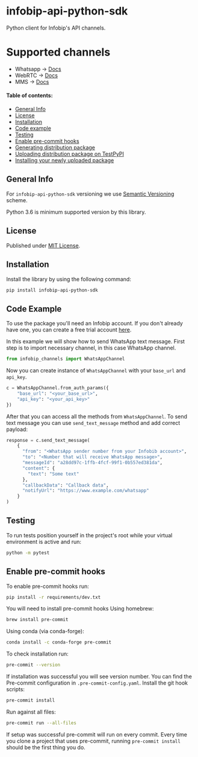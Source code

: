 # infobip-api-python-sdk
Python client for Infobip's  API channels.

# Supported channels
- Whatsapp -> [Docs](https://www.infobip.com/docs/api#channels/whatsapp)
- WebRTC -> [Docs](https://www.infobip.com/docs/api#channels/webrtc/)
- MMS -> [Docs](https://www.infobip.com/docs/api#channels/mms)

#### Table of contents:

- [General Info](#general-info)
- [License](#license)
- [Installation](#installation)
- [Code example](#code-example)
- [Testing](#testing)
- [Enable pre-commit hooks](#enable-pre-commit-hooks)
- [Generating distribution package](#generating-distribution-package)
- [Uploading distribution package on TestPyPI](#uploading-distribution-package-on-testpypi-for-testing-purposes)
- [Installing your newly uploaded package](#installing-your-newly-uploaded-package)


## General Info

For `infobip-api-python-sdk` versioning we use [Semantic Versioning](https://semver.org) scheme.

Python 3.6 is minimum supported version by this library.

## License

Published under [MIT License](LICENSE).

## Installation

Install the library by using the following command:
```bash
pip install infobip-api-python-sdk
```

## Code Example
To use the package you'll need an Infobip account.
If you don't already have one, you can create a free trial account [here](https://www.infobip.com/signup).

In this example we will show how to send WhatsApp text message.
First step is to import necessary channel, in this case WhatsApp channel.

```python
from infobip_channels import WhatsAppChannel
```

Now you can create instance of `WhatsAppChannel` with your `base_url` and `api_key`.

```python
c = WhatsAppChannel.from_auth_params({
    "base_url": "<your_base_url>",
    "api_key": "<your_api_key>"
})
```
After that you can access all the methods from `WhatsAppChannel`.
To send text message you can use `send_text_message` method and add correct payload:
```python
response = c.send_text_message(
    {
      "from": "<WhatsApp sender number from your Infobib account>",
      "to": "<Number that will receive WhatsApp message>",
      "messageId": "a28dd97c-1ffb-4fcf-99f1-0b557ed381da",
      "content": {
        "text": "Some text"
      },
      "callbackData": "Callback data",
      "notifyUrl": "https://www.example.com/whatsapp"
    }
)
```
## Testing
To run tests position yourself in the project's root while your virtual environment
is active and run:
```bash
python -m pytest
```

## Enable pre-commit hooks
To enable pre-commit hooks run:
```bash
pip install -r requirements/dev.txt
```
You will need to install pre-commit hooks
Using homebrew:
```bash
brew install pre-commit
```
Using conda (via conda-forge):
```bash
conda install -c conda-forge pre-commit
```
To check installation run:
```bash
pre-commit --version
```
If installation was successful you will see version number.
You can find the Pre-commit configuration in `.pre-commit-config.yaml`.
Install the git hook scripts:
```bash
pre-commit install
```
Run against all files:
```bash
pre-commit run --all-files
```
If setup was successful pre-commit will run on every commit.
Every time you clone a project that uses pre-commit, running `pre-commit install`
should be the first thing you do.
